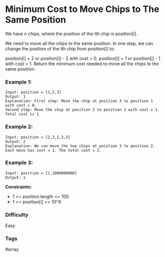 # Minimum Cost to Move Chips to The Same Position

We have n chips, where the position of the ith chip is position[i].

We need to move all the chips to the same position. In one step, we can change the position of the ith chip from position[i] to:

position[i] + 2 or position[i] - 2 with cost = 0.
position[i] + 1 or position[i] - 1 with cost = 1.
Return the minimum cost needed to move all the chips to the same position.

### Example 1:

```
Input: position = [1,2,3]
Output: 1
Explanation: First step: Move the chip at position 3 to position 1 with cost = 0.
Second step: Move the chip at position 2 to position 1 with cost = 1.
Total cost is 1.
```

### Example 2:

```
Input: position = [2,2,2,3,3]
Output: 2
Explanation: We can move the two chips at poistion 3 to position 2. Each move has cost = 1. The total cost = 2.
```

### Example 3:

```
Input: position = [1,1000000000]
Output: 1
```

**Constraints:**

- 1 <= position.length <= 100
- 1 <= position[i] <= 10^9

### Difficulty

Easy

### Tags

#array
